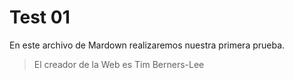 # Test 01

En este archivo de Mardown realizaremos nuestra primera prueba.

> El creador de la Web es
> Tim Berners-Lee

